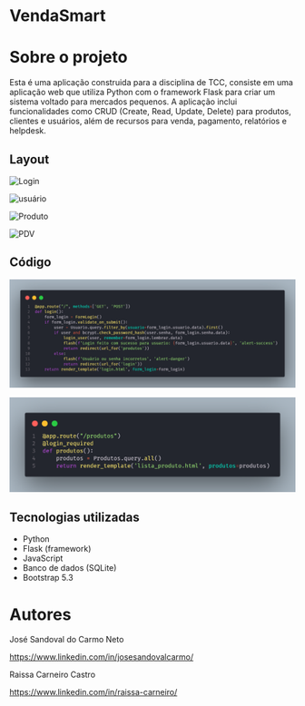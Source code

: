 # VendaSmart

# Sobre o projeto

Esta é uma aplicação construida para a disciplina de TCC, consiste em uma aplicação web que utiliza Python com o framework Flask para criar um sistema voltado para mercados pequenos. A aplicação inclui funcionalidades como CRUD (Create, Read, Update, Delete) para produtos, clientes e usuários, além de recursos para venda, pagamento, relatórios e helpdesk.

## Layout

![Login]()

![usuário]()

![Produto]()

![PDV]()

## Código

![rotas-login](https://github.com/josesandovaln/Supermarket-Application/blob/main/assests/image/rota_login.png)

![rotas-produto](https://github.com/josesandovaln/Supermarket-Application/blob/main/assests/image/rota_produto.png)


## Tecnologias utilizadas

- Python
- Flask (framework)
- JavaScript
- Banco de dados (SQLite)
- Bootstrap 5.3

# Autores

José Sandoval do Carmo Neto

https://www.linkedin.com/in/josesandovalcarmo/

Raissa Carneiro Castro

https://www.linkedin.com/in/raissa-carneiro/
